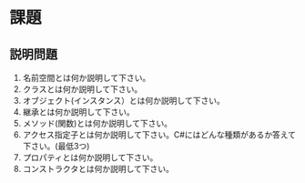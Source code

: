# 課題

## 説明問題

1. 名前空間とは何か説明して下さい。
2. クラスとは何か説明して下さい。
3. オブジェクト(インスタンス）とは何か説明して下さい。
4. 継承とは何か説明して下さい。
5. メソッド(関数)とは何か説明して下さい。
6. アクセス指定子とは何か説明して下さい。C#にはどんな種類があるか答えて下さい。(最低3つ)
7. プロパティとは何か説明して下さい。
8. コンストラクタとは何か説明して下さい。

